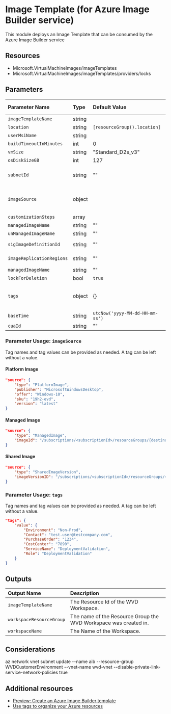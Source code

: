 
# Image Template (for Azure Image Builder service)

This module deploys an Image Template that can be consumed by the Azure Image Builder service

## Resources

- Microsoft.VirtualMachineImages/imageTemplates
- Microsoft.VirtualMachineImages/imageTemplates/providers/locks

## Parameters

| Parameter Name | Type | Default Value | Possible values | Description |
| :-             | :-   | :-            | :-              | :-          |
| `imageTemplateName` | string | | | Required. Name of the Image Template to be built by the Azure Image Builder service.
| `location` | string | `[resourceGroup().location]` | | Optional. Location for all resources.
| `userMsiName` | string | | | Required. Name of the User Assigned Identity to be used to deploy Image Templates in Azure Image Builder.
| `buildTimeoutInMinutes` | int | 0 | 0-960 | Optional. Image build timeout in minutes. Allowed values: 0-960. 0 means the default 240 minutes
| `vmSize` | string | "Standard_D2s_v3" | | Optional. Specifies the size for the VM.
| `osDiskSizeGB` | int | 127 |  | Optional. Specifies the size of OS disk.
| `subnetId` | string | "" | | Optional. Resource Id of an already existing subnet, e.g. `/subscriptions/<subscriptionId>/resourceGroups/<resourceGroupName>/providers/Microsoft.Network/virtualNetworks/<vnetName>/subnets/<subnetName>`. If no value is provided, a new VNET will be created in the target Resource Group.
| `imageSource` | object | | Complex structure, see below. | Required. Image source definition in object format.
| `customizationSteps` | array | | | Required. Customization steps to be run when building the VM image.
| `managedImageName` | string | "" | | Optional. Name of the managed image that will be created in the AIB resourcegroup.
| `unManagedImageName` | string | "" | | Optional. Name of the unmanaged image that will be created in the AIB resourcegroup.
| `sigImageDefinitionId` | string | "" | | Optional. Resource Id of Shared Image Gallery to distribute image to, e.g.: `/subscriptions/<subscriptionID>/resourceGroups/<SIG resourcegroup>/providers/Microsoft.Compute/galleries/<SIG name>/images/<image definition>`
| `imageReplicationRegions` | string | "" | | Optional. List of the regions the image produced by this solution should be stored in the Shared Image Gallery. When left empty, the deployment's location will be taken as a default value.
| `managedImageName` | string | "" | | Optional. Name of the managed image that will be created in the AIB resourcegroup.
| `lockForDeletion` | bool | `true` | | Optional. Switch to lock the resource from deletion.
| `tags` | object | {} | Complex structure, see below. | Optional. Tags of the resource.
| `baseTime` | string | `utcNow('yyyy-MM-dd-HH-mm-ss')` | | Generated. Do not provide a value! This date value is used to generate a unique image template name.
| `cuaId` | string | "" | | Optional. Customer Usage Attribution id (GUID). This GUID must be previously registered

### Parameter Usage: `imageSource`

Tag names and tag values can be provided as needed. A tag can be left without a value.

#### Platform Image

```json
"source": {
    "type": "PlatformImage",
    "publisher": "MicrosoftWindowsDesktop",
    "offer": "Windows-10",
    "sku": "19h2-evd",
    "version": "latest"
}
```

#### Managed Image

```json
"source": {
    "type": "ManagedImage",
    "imageId": "/subscriptions/<subscriptionId>/resourceGroups/{destinationResourceGroupName}/providers/Microsoft.Compute/images/<imageName>"
}
```

#### Shared Image

```json
"source": {
    "type": "SharedImageVersion",
    "imageVersionID": "/subscriptions/<subscriptionId>/resourceGroups/<resourceGroup>/providers/Microsoft.Compute/galleries/<sharedImageGalleryName>/images/<imageDefinitionName/versions/<imageVersion>"
}
```

### Parameter Usage: `tags`

Tag names and tag values can be provided as needed. A tag can be left without a value.

```json
"tags": {
    "value": {
        "Environment": "Non-Prod",
        "Contact": "test.user@testcompany.com",
        "PurchaseOrder": "1234",
        "CostCenter": "7890",
        "ServiceName": "DeploymentValidation",
        "Role": "DeploymentValidation"
    }
}
```

## Outputs

| Output Name | Description |
| :-          | :-          |
| `imageTemplateName` | The Resource Id of the WVD Workspace. |
| `workspaceResourceGroup` | The name of the Resource Group the WVD Workspace was created in. |
| `workspaceName` | The Name of the Workspace. |

## Considerations

az network vnet subnet update --name aib --resource-group WVDCustomerEnvironment --vnet-name wvd-vnet --disable-private-link-service-network-policies true

## Additional resources

- [Preview: Create an Azure Image Builder template](https://docs.microsoft.com/en-us/azure/virtual-machines/linux/image-builder-json)
- [Use tags to organize your Azure resources](https://docs.microsoft.com/en-us/azure/azure-resource-manager/resource-group-using-tags)